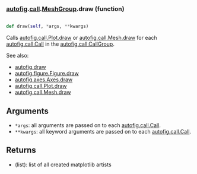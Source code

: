 ### [autofig](autofig.md).[call](autofig.call.md).[MeshGroup](autofig.call.MeshGroup.md).draw (function)


```py

def draw(self, *args, **kwargs)

```



Calls [autofig.call.Plot.draw](autofig.call.Plot.draw.md) or [autofig.call.Mesh.draw](autofig.call.Mesh.draw.md) for each
[autofig.call.Call](autofig.call.Call.md) in the [autofig.call.CallGroup](autofig.call.CallGroup.md).

See also:

* [autofig.draw](autofig.draw.md)
* [autofig.figure.Figure.draw](autofig.figure.Figure.draw.md)
* [autofig.axes.Axes.draw](autofig.axes.Axes.draw.md)
* [autofig.call.Plot.draw](autofig.call.Plot.draw.md)
* [autofig.call.Mesh.draw](autofig.call.Mesh.draw.md)

Arguments
------------
* `*args`: all arguments are passed on to each [autofig.call.Call](autofig.call.Call.md).
* `**kwargs`: all keyword arguments are passed on to each
    [autofig.call.Call](autofig.call.Call.md).

Returns
-----------
* (list): list of all created matplotlib artists

